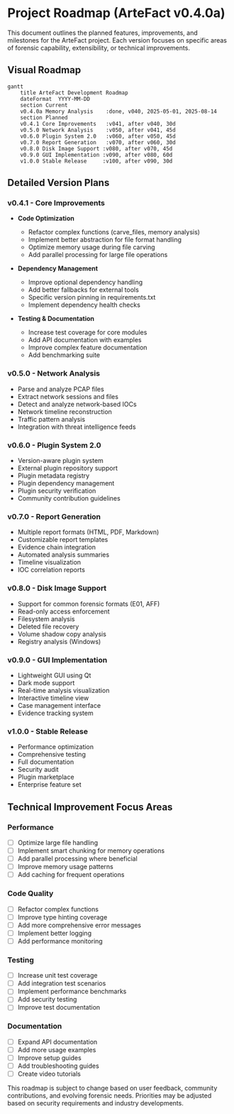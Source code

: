 # Project Roadmap (ArteFact v0.4.0a)

This document outlines the planned features, improvements, and milestones for the ArteFact project. Each version focuses on specific areas of forensic capability, extensibility, or technical improvements.

## Visual Roadmap

```mermaid
gantt
    title ArteFact Development Roadmap
    dateFormat  YYYY-MM-DD
    section Current
    v0.4.0a Memory Analysis    :done, v040, 2025-05-01, 2025-08-14
    section Planned
    v0.4.1 Core Improvements   :v041, after v040, 30d
    v0.5.0 Network Analysis    :v050, after v041, 45d
    v0.6.0 Plugin System 2.0   :v060, after v050, 45d
    v0.7.0 Report Generation   :v070, after v060, 30d
    v0.8.0 Disk Image Support :v080, after v070, 45d
    v0.9.0 GUI Implementation :v090, after v080, 60d
    v1.0.0 Stable Release     :v100, after v090, 30d
```

## Detailed Version Plans

### v0.4.1 - Core Improvements

- **Code Optimization**
  - Refactor complex functions (carve_files, memory analysis)
  - Implement better abstraction for file format handling
  - Optimize memory usage during file carving
  - Add parallel processing for large file operations

- **Dependency Management**
  - Improve optional dependency handling
  - Add better fallbacks for external tools
  - Specific version pinning in requirements.txt
  - Implement dependency health checks

- **Testing & Documentation**
  - Increase test coverage for core modules
  - Add API documentation with examples
  - Improve complex feature documentation
  - Add benchmarking suite

### v0.5.0 - Network Analysis

- Parse and analyze PCAP files
- Extract network sessions and files
- Detect and analyze network-based IOCs
- Network timeline reconstruction
- Traffic pattern analysis
- Integration with threat intelligence feeds

### v0.6.0 - Plugin System 2.0

- Version-aware plugin system
- External plugin repository support
- Plugin metadata registry
- Plugin dependency management
- Plugin security verification
- Community contribution guidelines

### v0.7.0 - Report Generation

- Multiple report formats (HTML, PDF, Markdown)
- Customizable report templates
- Evidence chain integration
- Automated analysis summaries
- Timeline visualization
- IOC correlation reports

### v0.8.0 - Disk Image Support

- Support for common forensic formats (E01, AFF)
- Read-only access enforcement
- Filesystem analysis
- Deleted file recovery
- Volume shadow copy analysis
- Registry analysis (Windows)

### v0.9.0 - GUI Implementation

- Lightweight GUI using Qt
- Dark mode support
- Real-time analysis visualization
- Interactive timeline view
- Case management interface
- Evidence tracking system

### v1.0.0 - Stable Release

- Performance optimization
- Comprehensive testing
- Full documentation
- Security audit
- Plugin marketplace
- Enterprise feature set

## Technical Improvement Focus Areas

### Performance

- [ ] Optimize large file handling
- [ ] Implement smart chunking for memory operations
- [ ] Add parallel processing where beneficial
- [ ] Improve memory usage patterns
- [ ] Add caching for frequent operations

### Code Quality

- [ ] Refactor complex functions
- [ ] Improve type hinting coverage
- [ ] Add more comprehensive error messages
- [ ] Implement better logging
- [ ] Add performance monitoring

### Testing

- [ ] Increase unit test coverage
- [ ] Add integration test scenarios
- [ ] Implement performance benchmarks
- [ ] Add security testing
- [ ] Improve test documentation

### Documentation

- [ ] Expand API documentation
- [ ] Add more usage examples
- [ ] Improve setup guides
- [ ] Add troubleshooting guides
- [ ] Create video tutorials

This roadmap is subject to change based on user feedback, community contributions, and evolving forensic needs. Priorities may be adjusted based on security requirements and industry developments.
